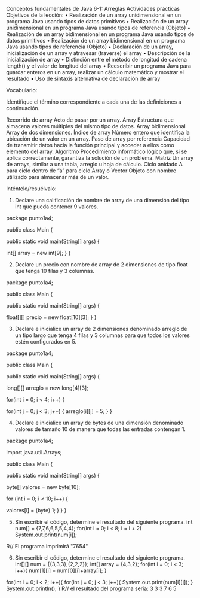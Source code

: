  	 


Conceptos fundamentales de Java 6-1: Arreglas
Actividades prácticas
Objetivos de la lección:
•	Realización de un array unidimensional en un programa Java usando tipos de datos primitivos
•	Realización de un array unidimensional en un programa Java usando tipos de referencia (Objeto)
•	Realización de un array bidimensional en un programa Java usando tipos de datos primitivos
•	Realización de un array bidimensional en un programa Java usando tipos de referencia (Objeto)
•	Declaración de un array, inicialización de un array y atravesar (traverse) el array
•	Descripción de la inicialización de array
•	Distinción entre el método de longitud de cadena length() y el valor de longitud del array
•	Reescribir un programa Java para guardar enteros en un array, realizar un cálculo matemático y mostrar el resultado
•	Uso de sintaxis alternativa de declaración de array


Vocabulario:

Identifique el término correspondiente a cada una de las definiciones a continuación.

Recorrido de array	Acto de pasar por un array.
Array	Estructura que almacena valores múltiples del mismo tipo de datos.
Array bidimensional	Array de dos dimensiones.
Índice de array	Número entero que identifica la ubicación de un valor en un array.
Paso de array por referencia	Capacidad de transmitir datos hacia la función principal y acceder a ellos como elemento del array.
Algoritmo	Procedimiento informático lógico que, si se aplica correctamente, garantiza la solución de un problema.
Matriz	Un array de arrays, similar a una tabla, arreglo u hoja de cálculo.
Ciclo anidado	A para ciclo dentro de “a” para ciclo
Array o Vector	Objeto con nombre utilizado para almacenar más de un valor.
 
Inténtelo/resuélvalo:

1.	Declare una calificación de nombre de array de una dimensión del tipo int que pueda contener 9 valores.

package punto1a4;

public class Main {

public static void main(String[] args) {

int[] array = new int[9];
}
}

2.	Declare un precio con nombre de array de 2 dimensiones de tipo float que tenga 10 filas y 3 columnas.

package punto1a4;

public class Main {

public static void main(String[] args) {

float[][] precio = new float[10][3];
}
}


3.	Declare e inicialice un array de 2 dimensiones denominado arreglo de un tipo largo que tenga 4 filas y 3 columnas para que todos los valores estén configurados en 5.

package punto1a4;

public class Main {

public static void main(String[] args) {

long[][] arreglo = new long[4][3];

for(int i = 0; i < 4; i++) {

for(int j = 0; j < 3; j++) {
arreglo[i][j] = 5;
}
}











4.	Declare e inicialice un array de bytes de una dimensión denominado valores de tamaño 10 de manera que todas las entradas contengan 1.

package punto1a4;

import java.util.Arrays;

public class Main {

public static void main(String[] args) {

byte[] valores = new byte[10];

for (int i = 0; i < 10; i++) {

valores[i] = (byte) 1;
}
}
}

5.	Sin escribir el código, determine el resultado del siguiente programa.
int num[] = {7,7,6,6,5,5,4,4};
for(int i = 0; i < 8; i = i + 2)
System.out.print(num[i]);

R// El programa imprimirá "7654"

6.	Sin escribir el código, determine el resultado del siguiente programa. int[][] num = {{3,3,3},{2,2,2}};
int[] array = {4,3,2}; for(int i = 0; i < 3; i++){
num[1][i] = num[0][i]+array[i];
}

for(int i = 0; i < 2; i++){
for(int j = 0; j < 3; j++){
System.out.print(num[i][j]);
}
System.out.println();
}
R// el resultado del programa sería:
3 3 3
7 6 5
